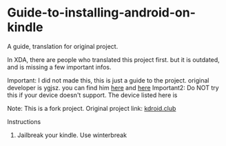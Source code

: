 # Guide-to-installing-android-on-kindle
A guide, translation for original project.



In XDA, there are people who translated this project first. but it is outdated, and is missing a few important infos.

Important: I did not made this, this is just a guide to the project. original developer is ygjsz. you can find him [here](https://space.bilibili.com/33072537/upload/opus) and [here](https://github.com/ygjsz)
Important2: Do NOT try this if your device doesn't support. The device listed here is

Note: This is a fork project. Original project link: [kdroid.club](http://kdroid.club/)

Instructions 
1. Jailbreak your kindle. Use winterbreak
